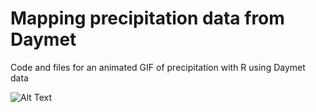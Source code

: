 # Mapping precipitation data from Daymet
Code and files for an animated GIF of precipitation with R using Daymet data

![Alt Text](prcp_map.gif)

